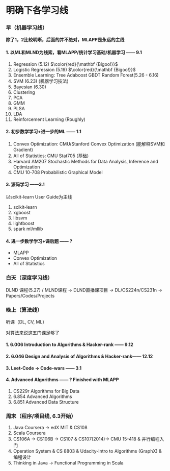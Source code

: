 # 明确下各学习线

### 早（机器学习线）

**除了1，2比较明晰，后面的并不绝对，MLAPP是永远的主线**

#### 1. 以ML和MLND为线索，看MLAPP/统计学习基础/机器学习 —— 9.1

1. Regression (5.12) $\color{red}{\mathbf {Bigoo!}}$
2. Logistic Regression (5.19) $\color{red}{\mathbf {Bigoo!}}$
3. Ensemble Learning: Tree Adaboost GBDT Random Forest(5.26 - 6.16)
4. SVM (6.23) (机器学习技法)
5. Bayesian (6.30)
6. Clustering 
7. PCA
8. GMM
9. PLSA
10. LDA
11. Reinforcement Learning (Roughly)

#### 2. 初步数学学习+进一步的ML —— 1.1

1. Convex Optimization: CMU/Stanford Convex Optimization (能解释SVM和Gradient)
2. All of Statistics: CMU Stat705 (基础)
3. Harvard AM207 Stochastic Methods for Data Analysis, Inference and Optimization
4. CMU 10-708 Probabilistic Graphical Model

#### 3. 源码学习 ——3.1

以scikit-learn User Guide为主线

1. scikit-learn
2. xgboost
3. libsvm
4. lightboost
5. spark ml/mllib

#### 4. 进一步数学学习+课后题 —— ?

* MLAPP
* Convex Optimization
* All of Statistics

### 白天（深度学习线）

DLND 课程(5.27) / MLND课程 -> DLND直播课项目 -> DL/CS224n/CS231n -> Papers/Codes/Projects

### 晚上（算法线）

听课（DL, CV, ML）

对算法来说这五门课足够了

#### 1. 6.006 Introduction  to Algorithms & Hacker-rank —— 9.12

#### 2. 6.046 Design and Analysis of Algorithms & Hacker-rank—— 12.12

#### 3. Leet-Code -> Code-wars —— 3.1

#### 4. Advanced Algorithms —— ? Finished with MLAPP

1. CS229r Algorithms for Big Data
2. 6.854 Advanced Algorithms
3. 6.851 Advanced Data Structure

### 周末（程序/项目线, 6.3开始）

1. Java Coursera -> edX MIT & CS108
2. Scala Coursera
3. CS106A -> CS106B -> CS107 & CS107(2014)-> CMU 15-418 & 并行编程入门
4. Operation System & CS 8803 & Udacity-Intro to Algorithms (GraphX) & 编程设计
5. Thinking in Java -> Functional Programming in Scala





